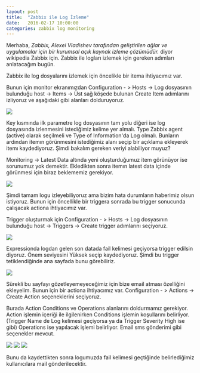 ```yaml
---
layout: post
title:  "Zabbix ile Log İzleme"
date:   2016-02-17 10:00:00
categories: zabbix log monitoring 
---
```


Merhaba,
<i>Zabbix, Alexei Vladishev tarafından geliştirilen ağlar ve uygulamalar için bir kurumsal açık kaynak izleme çözümüdür.</i> diyor wikipedia Zabbix için. Zabbix ile logları izlemek için gereken adımları anlatacağım bugün.

Zabbix ile log dosyalarını izlemek için öncelikle bir itema ihtiyacımız var.

Bunun için monitor ekranımızdan Configuration - > Hosts -> Log dosyasının bulunduğu host -> Items -> Üst sağ köşede bulunan Create Item adımlarını izliyoruz ve aşağıdaki gibi alanları dolduruyoruz.

<img src="http://ztugcesirin.com/assets/zabbix-log1.PNG"/>

Key kısmında ilk parametre log dosyasının tam yolu diğeri ise log dosyasında izlenmesini istediğimiz kelime yer almalı. Type Zabbix agent (active) olarak seçilmeli ve Type of Information'da Log olmalı. Bunların ardından itemın görünmesini istediğimiz alanı seçip bir açıklama ekleyerek itemı kaydediyoruz. Şimdi bakalım gereken veriyi alabiliyor muyuz?

Monitoring -> Latest Data altında yeni oluşturduğumuz item görünüyor ise sorunumuz yok demektir. Ekledikten sonra itemın latest data içinde görünmesi için biraz beklememiz gerekiyor.

<img src="http://ztugcesirin.com/assets/zabbix-log2.PNG"/>

Şimdi tamam logu izleyebiliyoruz ama bizim hata durumların haberimiz olsun istiyoruz. Bunun için öncellikle bir triggera sonrada bu trigger sonucunda çalışacak actiona ihtiyacımız var.

Trigger oluşturmak için Configuration - > Hosts -> Log dosyasının bulunduğu host -> Triggers -> Create trigger adımlarını seçiyoruz.

<img src="http://ztugcesirin.com/assets/zabbix-log3.PNG"/>

Expressionda logdan gelen son datada fail kelimesi geçiyorsa trigger edilsin diyoruz. Önem seviyesini Yüksek seçip kaydediyoruz. Şimdi bu trigger tetiklendiğinde ana sayfada bunu görebiliriz. 

<img src="http://ztugcesirin.com/assets/zabbix-log4.PNG"/>

Sürekli bu sayfayı gözetleyemeyeceğimiz için bize email atması özelliğini ekleyelim. Bunun için bir actiona ihtiyacımız var. Configuration - > Actions -> Create Action seçeneklerini seçiyoruz.

Burada Action Conditions ve Operations alanlarını doldurmamız gerekiyor. Action işlemin içeriği ile ilgilenirken Conditions işlemin koşullarını belirliyor. (Trigger Name de Log kelimesi geçiyorsa ya da Trigger Severity High ise gibi) Operations ise yapılacak işlemi belirliyor. Email sms gönderimi gibi seçenekler mevcut.

<img src="http://ztugcesirin.com/assets/zabbix-log5.PNG"/>
<img src="http://ztugcesirin.com/assets/zabbix-log6.PNG"/>
<img src="http://ztugcesirin.com/assets/zabbix-log7.PNG"/>

Bunu da kaydettikten sonra logumuzda fail kelimesi geçtiğinde belirlediğimiz kullanıcılara mail gönderilecektir.